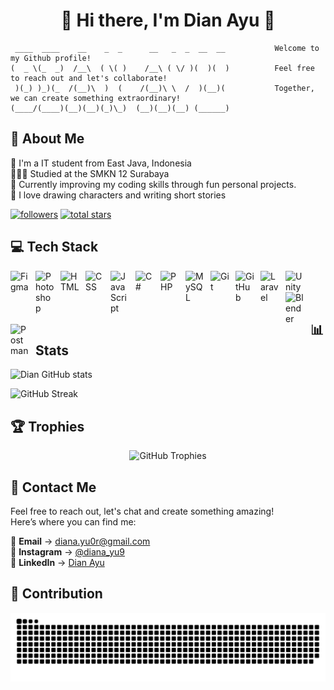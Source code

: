 <h1 align="center">🦥 Hi there, I'm Dian Ayu 🦥</h1>

```
 ____  ____    __    _  _      __   _  _  __  __           Welcome to my Github profile!
(  _ \(_  _)  /__\  ( \( )    /__\ ( \/ )(  )(  )          Feel free to reach out and let's collaborate!
 )(_) )_)(_  /(__)\  )  (    /(__)\ \  /  )(__)(           Together, we can create something extraordinary!
(____/(____)(__)(__)(_)\_)  (__)(__)(__) (______)
```


## 📜 About Me
📍  I'm a IT student from East Java, Indonesia<br/>
👩🏻‍🎓 Studied at the SMKN 12 Surabaya<br/>
🌱 Currently improving my coding skills through fun personal projects.<br/>
🧸 I love drawing characters and writing short stories

<p align="left">
      <a href="https://github.com/Diayra9?tab=followers">
         <img alt="followers" title="Follow me on Github" src="https://custom-icon-badges.demolab.com/github/followers/Diayra9?color=236ad3&labelColor=1155ba&style=for-the-badge&logo=person-add&label=Follow&logoColor=white"/></a>
      <a href="https://github.com/Diayra9?tab=repositories&sort=stargazers">
         <img alt="total stars" title="Total stars on GitHub" src="https://custom-icon-badges.demolab.com/github/stars/Diayra9?color=55960c&style=for-the-badge&labelColor=488207&logo=star"/></a>
</p>

## 💻 Tech Stack
<img align="left" alt="Figma" width="30px" style="padding-right:10px;" src="https://cdn.jsdelivr.net/gh/devicons/devicon/icons/figma/figma-original.svg" />
<img align="left" alt="Photoshop" width="30px" style="padding-right:10px;" src="https://cdn.jsdelivr.net/gh/devicons/devicon/icons/photoshop/photoshop-line.svg" />
<img align="left" alt="HTML" width="30px" style="padding-right:10px;" src="https://cdn.jsdelivr.net/gh/devicons/devicon/icons/html5/html5-plain.svg" />
<img align="left" alt="CSS" width="30px" style="padding-right:10px;" src="https://cdn.jsdelivr.net/gh/devicons/devicon/icons/css3/css3-plain.svg" />
<img align="left" alt="JavaScript" width="30px" style="padding-right:10px;" src="https://cdn.jsdelivr.net/gh/devicons/devicon/icons/javascript/javascript-plain.svg" />
<img align="left" alt="C#" width="30px" style="padding-right:10px;" src="https://cdn.jsdelivr.net/gh/devicons/devicon/icons/csharp/csharp-original.svg" />
<img align="left" alt="PHP" width="30px" style="padding-right:10px;" src="https://cdn.jsdelivr.net/gh/devicons/devicon/icons/php/php-original.svg" />
<img align="left" alt="MySQL" width="30px" style="padding-right:10px;" src="https://cdn.jsdelivr.net/gh/devicons/devicon/icons/mysql/mysql-original.svg" />
<img align="left" alt="Git" width="30px" style="padding-right:10px;" src="https://cdn.jsdelivr.net/gh/devicons/devicon/icons/git/git-original.svg" />
<img align="left" alt="GitHub" width="30px" style="padding-right:10px;" src="https://cdn.jsdelivr.net/gh/devicons/devicon/icons/github/github-original.svg" /><img align="left" alt="Laravel" width="30px" style="padding-right:10px;" src="https://cdn.jsdelivr.net/gh/devicons/devicon/icons/laravel/laravel-original.svg" />
<img align="left" alt="Unity" width="30px" style="padding-right:10px;" src="https://cdn.jsdelivr.net/gh/devicons/devicon/icons/unity/unity-original.svg" />
<img align="left" alt="Blender" width="30px" style="padding-right:10px;" src="https://cdn.jsdelivr.net/gh/devicons/devicon/icons/blender/blender-original.svg" />
<img align="left" alt="Postman" width="30px" style="padding-right:10px;" src="https://cdn.jsdelivr.net/gh/devicons/devicon/icons/postman/postman-original.svg" />
<br/><br/>
&nbsp;

## 📊 Stats
<p align="left"><img height="180em" src="https://github-readme-stats.vercel.app/api?username=Diayra9&show_icons=true&theme=gruvbox_light" alt="Dian GitHub stats"/></p>
<p align="left"><img src="https://github-readme-streak-stats.herokuapp.com/?user=Diayra9&theme=gruvbox_light" alt="GitHub Streak"/></p>

## 🏆 Trophies
<p align="center"><img src="https://github-profile-trophy.vercel.app/?username=Diayra9&theme=gruvbox-light&no-frame=true&margin-w=15" alt="GitHub Trophies"/></p>

## 🌸 Contact Me
Feel free to reach out, let's chat and create something amazing!  
Here’s where you can find me:

💌 **Email** → [diana.yu0r@gmail.com](mailto:diana.yu0r@gmail.com)  
📸 **Instagram** → [@diana_yu9](https://www.instagram.com/diana_yu9/)  
💼 **LinkedIn** → [Dian Ayu](https://www.linkedin.com/in/diayu-digital/)

## 🐍 Contribution
<p align="center">
  <img src="https://raw.githubusercontent.com/platane/snk/output/github-contribution-grid-snake.svg" alt="Snake Animation"/>
</p>
